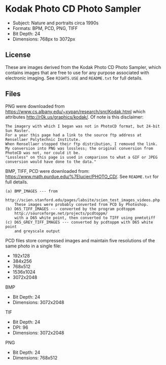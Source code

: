 # Kodak Photo CD Photo Sampler

* Subject: Nature and portraits circa 1990s
* Formats: BPM, PCD, PNG, TIFF
* Bit Depth: 24
* Dimensions: 768px to 3072px

## License

These are images derived from the Kodak Photo CD Photo Sampler, which contains images that are free to use for any purpose associated with electronic imaging. See `RIGHTS.USE` and `README.txt` for full details. 

## Files

PNG were downloaded from https://www.cs.albany.edu/~xypan/research/snr/Kodak.html which attributes http://r0k.us/graphics/kodak/. Of note is this disclaimer:  

```
The imagery with which I began was not in PhotoCD format, but 24-bit Sun Raster. 
For a year this page had a link to the source ftp address at Rensellaer Polytechnic Institute. 
When Rensellaer stopped their ftp distribution, I removed the link.  
My conversion into PNG was lossless; the original conversion from PhotoCD was not, nor could it be.  
"Lossless" on this page is used in comparison to what a GIF or JPEG conversion would have done to the data."
```

BMP, TIFF, PCD were downloaded from: https://www.math.purdue.edu/%7Elucier/PHOTO_CD/. See `README.txt` for full details. 

```
(a) BMP_IMAGES --- from
    http://scien.stanford.edu/pages/labsite/scien_test_images_videos.php
    These images were probably converted from PCD by Photoshop.
(b) D65_TIFF_IMAGES --- converted by the program pcdtoppm
    http://sourceforge.net/projects/pcdtoppm/
    with a D65 white point, then converted to TIFF using pnmtotiff
(c) D65_GREY_TIFF_IMAGES --- converted by pcdtoppm with D65 white point
    and greyscale output
```

PCD files store compressed images and maintain five resolutions of the same photo in a single file:

* 192x128
* 384x256
* 768x512
* 1536x1024
* 3072x2048 

BMP

* Bit Depth: 24
* Dimensions: 3072x2048

TIF

* Bit Depth: 24
* DPI: 96
* Dimensions: 3072x2048

PNG

* Bit Depth: 24
* Dimensions: 768x512
